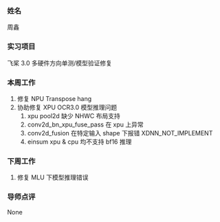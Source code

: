 ### 姓名

周鑫

### 实习项目

飞桨 3.0 多硬件方向单测/模型验证修复

### 本周工作

1. 修复 NPU Transpose hang
2. 协助修复 XPU OCR3.0 模型推理问题
   1. xpu pool2d 缺少 NHWC 布局支持
   2. conv2d_bn_xpu_fuse_pass 在 xpu 上异常
   3. conv2d_fusion 在特定输入 shape 下报错 XDNN_NOT_IMPLEMENT
   4. einsum xpu & cpu 均不支持 bf16 推理

### 下周工作

1. 修复 MLU 下模型推理错误

### 导师点评
None